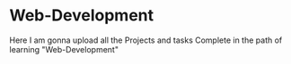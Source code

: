 # Web-Development

Here I am gonna upload all the Projects and tasks Complete in the path of learning "Web-Development"
